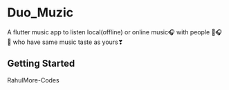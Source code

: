 # Duo_Muzic

A flutter music app to listen local(offline) or online music🎧 with people 🧒🎧🧒 who have same music taste as yours❣

## Getting Started

RahulMore-Codes
